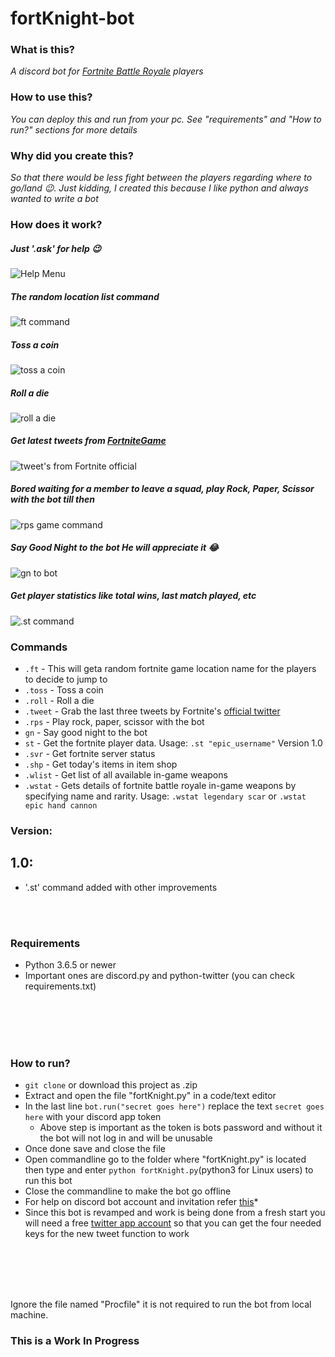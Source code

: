 # fortKnight-bot

### What is this?
*A discord bot for [Fortnite Battle Royale](https://www.epicgames.com/fortnite/en-US/buy-now/battle-royale) players* 

### How to use this?
*You can deploy this and run from your pc. See "requirements" and "How to run?" sections for more details*

### Why did you create this?
*So that there would be less fight between the players regarding where to go/land 😉. Just kidding, I created this because I like python and always wanted to write a bot*

### How does it work?
##### Just '.ask' for help 😉
![Help Menu](https://i.imgur.com/bkmpzVX.png)
##### The random location list command
![ft command](https://i.imgur.com/c7q7Wzg.png)
##### Toss a coin
![toss a coin](https://i.imgur.com/fisjA1v.png)
##### Roll a die
![roll a die](https://i.imgur.com/l2NkgK4.png)
##### Get latest tweets from [FortniteGame](https://twitter.com/FortniteGame)
![tweet's from Fortnite official](https://i.imgur.com/r9uHLLP.png)
##### Bored waiting for a member to leave a squad, play Rock, Paper, Scissor with the bot till then
![rps game command](https://i.imgur.com/Vn1g9cp.png)
##### Say Good Night to the bot He will appreciate it 😂
![gn to bot](https://i.imgur.com/px5od8Y.png)
##### Get player statistics like total wins, last match played, etc
![.st command](https://i.imgur.com/phh8VEK.png)

### Commands
* `.ft` - This will geta random fortnite game location name for the players to decide to jump to
* `.toss` - Toss a coin
* `.roll` - Roll a die
* `.tweet` - Grab the last three tweets by Fortnite's [official twitter](https://twitter.com/FortniteGame)
* `.rps` - Play rock, paper, scissor with the bot
* `gn` - Say good night to the bot
* `st` - Get the fortnite player data. Usage: `.st "epic_username"` Version 1.0
* `.svr` - Get fortnite server status
* `.shp` - Get today's items in item shop
* `.wlist` - Get list of all available in-game weapons
* `.wstat` - Gets details of fortnite battle royale in-game weapons by specifying name and rarity. Usage: `.wstat legendary scar` or `.wstat epic hand cannon`

### Version:

## 1.0:
* '.st' command added with other improvements

<br/><br/>

### Requirements
* Python 3.6.5 or newer
* Important ones are discord.py and python-twitter (you can check requirements.txt)

<br/><br/><br/><br/>

### How to run?
* `git clone` or download this project as .zip
* Extract and open the file "fortKnight.py" in a code/text editor
* In the last line `bot.run("secret goes here")` replace the text `secret goes here` with your discord app token
  * Above step is important as the token is bots password and without it the bot will not log in and will be unusable
* Once done save and close the file
* Open commandline go to the folder where "fortKnight.py" is located then type and enter `python fortKnight.py`(python3 for Linux users) to run this bot
* Close the commandline to make the bot go offline
* For help on discord bot account and invitation refer [this](https://github.com/Chikachi/DiscordIntegration/wiki/How-to-get-a-token-and-channel-ID-for-Discord)*
* Since this bot is revamped and work is being done from a fresh start you will need a free [twitter app account](https://apps.twitter.com/) so that you can get the four needed keys for the new tweet function to work

<br/><br/><br/><br/>

Ignore the file named "Procfile" it is not required to run the bot from local machine.

### This is a Work In Progress
